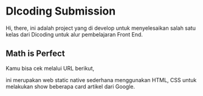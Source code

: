 # DIcoding Submission

Hi, there, ini adalah project yang di develop untuk menyelesaikan salah satu kelas dari Dicoding untuk alur pembelajaran Front End.

## Math is Perfect

Kamu bisa cek melalui URL berikut,

ini merupakan web static native sederhana menggunakan HTML, CSS untuk melakukan show beberapa card artikel dari Google.
